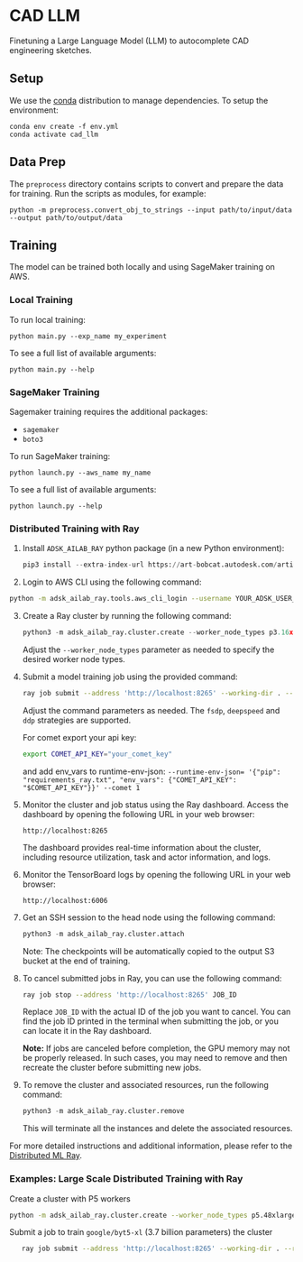 # CAD LLM
Finetuning a Large Language Model (LLM) to autocomplete CAD engineering sketches.

## Setup
We use the [conda](https://www.anaconda.com/download/) distribution to manage dependencies. To setup the environment:

```
conda env create -f env.yml
conda activate cad_llm
```

## Data Prep
The `preprocess` directory contains scripts to convert and prepare the data for training. Run the scripts as modules, for example:

```
python -m preprocess.convert_obj_to_strings --input path/to/input/data --output path/to/output/data
```

## Training
The model can be trained both locally and using SageMaker training on AWS.

### Local Training
To run local training:
```
python main.py --exp_name my_experiment
```

To see a full list of available arguments:
```
python main.py --help
```

### SageMaker Training
Sagemaker training requires the additional packages:
- `sagemaker`
- `boto3`

To run SageMaker training:
```
python launch.py --aws_name my_name
```

To see a full list of available arguments:
```
python launch.py --help
```


### Distributed Training with Ray

1. Install `ADSK_AILAB_RAY` python package (in a new Python environment):

   ```python
   pip3 install --extra-index-url https://art-bobcat.autodesk.com/artifactory/api/pypi/team-gen-ai-accel-pypi/simple adsk-ailab-ray
   ```
2.  Login to AWS CLI using the following command:

   ```bash
   python -m adsk_ailab_ray.tools.aws_cli_login --username YOUR_ADSK_USER_NAME # defaults to $USER
   ```

3. Create a Ray cluster by running the following command:

    ```python
    python3 -m adsk_ailab_ray.cluster.create --worker_node_types p3.16xlarge,p3dn.24xlarge --tag_value CADGPT
    ```
   Adjust the `--worker_node_types` parameter as needed to specify the desired worker node types.


4. Submit a model training job using the provided command:

   ```bash
   ray job submit --address 'http://localhost:8265' --working-dir . --runtime-env-json='{"pip": "requirements_ray.txt"}' -- python train_ray.py --max_epochs 100 --num_gpus 16 --exp_name test_cadllm --dataset /home/ray/data --results_dir /home/ray/ray_results --strategy fsdp --model_name google/byt5-base
   ```

   Adjust the command parameters as needed. The `fsdp`, `deepspeed` and `ddp` strategies are supported.

   For comet export your api key:
   ```bash
   export COMET_API_KEY="your_comet_key"
   ```
   and add env_vars to runtime-env-json: ```--runtime-env-json=
'{"pip": "requirements_ray.txt", "env_vars": {"COMET_API_KEY": "$COMET_API_KEY"}}' --comet 1```


5. Monitor the cluster and job status using the Ray dashboard. Access the dashboard by opening the following URL in your web browser:

    ```plaintext
    http://localhost:8265
    ```
    The dashboard provides real-time information about the cluster, including resource utilization, task and actor information, and logs. 

6. Monitor the TensorBoard logs by opening the following URL in your web browser:

    ```plaintext
    http://localhost:6006
    ```
7. Get an SSH session to the head node using the following command:

    ```python
    python3 -m adsk_ailab_ray.cluster.attach
    ```
    Note: The checkpoints will be automatically copied to the output S3 bucket at the end of training.

8. To cancel submitted jobs in Ray, you can use the following command:

    ```bash
    ray job stop --address 'http://localhost:8265' JOB_ID
    ```
    
    Replace `JOB_ID` with the actual ID of the job you want to cancel. You can find the job ID printed in the terminal when submitting the job, or you can locate it in the Ray dashboard.

    **Note:** If jobs are canceled before completion, the GPU memory may not be properly released. In such cases, you may need to remove and then recreate the cluster before submitting new jobs.

9. To remove the cluster and associated resources, run the following command:

    ```python
    python3 -m adsk_ailab_ray.cluster.remove
    ```
    This will terminate all the instances and delete the associated resources.

For more detailed instructions and additional information, please refer to the [Distributed ML Ray](https://git.autodesk.com/Research/distributed-ml-ray).

### Examples: Large Scale Distributed Training with Ray 

Create a cluster with P5 workers
```bash
python -m adsk_ailab_ray.cluster.create --worker_node_types p5.48xlarge --use_spot_workers --ebs_volume_size 300 --tag_value CADGPT
```

Submit a job to train `google/byt5-xl` (3.7 billion parameters) the cluster
```bash
   ray job submit --address 'http://localhost:8265' --working-dir . --runtime-env-json='{"pip": "requirements_ray.txt"}' -- python train_ray.py --max_epochs 1 --num_gpus 8 --exp_name test_byte5-xl --dataset /home/ray/data --results_dir /home/ray/ray_results --strategy fsdp --mix_precession --model_name google/byt5-xl
```
